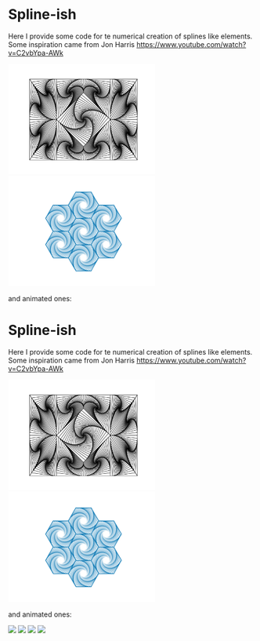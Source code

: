 # Spline-ish

Here I provide some code for te numerical creation of splines like elements.
Some inspiration came from Jon Harris https://www.youtube.com/watch?v=C2vbYpa-AWk



<img src="my_art/a_la_harris_007.svg?sanitize=true" width="300">
<img src="my_art/hexagones_12.png" width="300">


and animated ones:

# Spline-ish

Here I provide some code for te numerical creation of splines like elements.
Some inspiration came from Jon Harris https://www.youtube.com/watch?v=C2vbYpa-AWk



<img src="my_art/a_la_harris_007.svg?sanitize=true" width="300">
<img src="my_art/hexagones_12.png" width="300">


and animated ones:

<img src="my_art/prog_spline_alpha.gif" width="200">
<img src="my_art/prog_spline_no_alpha.gif" width="200">
<img src="my_art/a_la_harris_movie.gif" width="200">

<img src="my_art/Hexagone_movie.gif" width="200">
